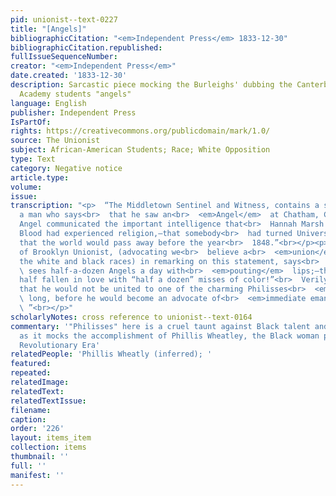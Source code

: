 ```yaml
---
pid: unionist--text-0227
title: "[Angels]"
bibliographicCitation: "<em>Independent Press</em> 1833-12-30"
bibliographicCitation.republished: 
fullIssueSequenceNumber: 
creator: "<em>Independent Press</em>"
date.created: '1833-12-30'
description: Sarcastic piece mocking the Burleighs' dubbing the Canterbury Female
  Academy students "angels"
language: English
publisher: Independent Press
IsPartOf: 
rights: https://creativecommons.org/publicdomain/mark/1.0/
source: The Unionist
subject: African-American Students; Race; White Opposition
type: Text
category: Negative notice
article.type: 
volume: 
issue: 
transcription: "<p>  “The Middletown Sentinel and Witness, contains a statement from
  a man who says<br>  that he saw an<br>  <em>Angel</em>  at Chatham, Con.—that the
  Angel communicated the important intelligence that<br>  Hannah Marsh and Caroline
  Blood had experienced religion,—that somebody<br>  had turned Universalist,—and
  that the world would pass away before the year<br>  1848.”<br></p><p>  “The Editor
  of Brooklyn Unionist, (advocating we<br>  believe a<br>  <em>union</em>  between
  the white and black races) in remarking on this statement, says<br>  <em>he</em>
  \ sees half-a-dozen Angels a day with<br>  <em>pouting</em>  lips;—the man must
  half fallen in love with “half a dozen” misses of color!”<br>  Verily, we opine
  that he would not be united to one of the charming Philisses<br>  <em>very</em>
  \ long, before he would become an advocate of<br>  <em>immediate emancipation.</em>
  \ ”<br></p>"
scholarlyNotes: cross reference to unionist--text-0164
commentary: '"Philisses" here is a cruel taunt against Black talent and intelligence,
  as it mocks the accomplishment of Phillis Wheatley, the Black woman poet of the
  Revolutionary Era'
relatedPeople: 'Phillis Wheatly (inferred); '
featured: 
repeated: 
relatedImage: 
relatedText: 
relatedTextIssue: 
filename: 
caption: 
order: '226'
layout: items_item
collection: items
thumbnail: ''
full: ''
manifest: ''
---
```

